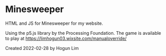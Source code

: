 # Minesweeper
HTML and JS for Minesweeper for my website.

Using the p5.js library by the Processing Foundation. The game is available to play at https://limhogun03.wixsite.com/manualoverride/

Created 2022-02-28 by Hogun Lim
